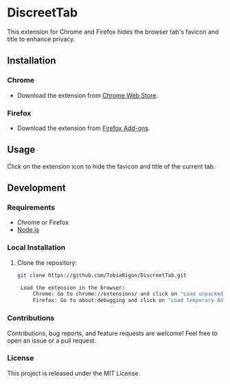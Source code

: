 # DiscreetTab

This extension for Chrome and Firefox hides the browser tab's favicon and title to enhance privacy.

## Installation

### Chrome

- Download the extension from [Chrome Web Store](https://chromewebstore.google.com/detail/discreettab/ndhpbpnlphipmfgedhgcjehhdpoakboj).

### Firefox

- Download the extension from [Firefox Add-ons](https://addons.mozilla.org/en-US/firefox/addon/discreettab/).

## Usage

Click on the extension icon to hide the favicon and title of the current tab.

## Development

### Requirements

- Chrome or Firefox
- [Node.js](https://nodejs.org/)

### Local Installation

1. Clone the repository:

   ```bash
   git clone https://github.com/TobiaRigon/DiscreetTab.git

    Load the extension in the browser:
        Chrome: Go to chrome://extensions/ and click on "Load unpacked," then select the project folder.
        Firefox: Go to about:debugging and click on "Load Temporary Add-on," then select the manifest.json file.
   ```

### Contributions

Contributions, bug reports, and feature requests are welcome! Feel free to open an issue or a pull request.

### License

This project is released under the MIT License.
